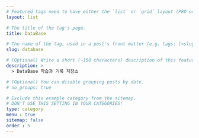 ```yaml
---
# Featured tags need to have either the `list` or `grid` layout (PRO only).
layout: list

# The title of the tag's page.
title: DataBase

# The name of the tag, used in a post's front matter (e.g. tags: [<slug>]).
slug: database

# (Optional) Write a short (~150 characters) description of this featured tag.
description: >
  > DataBase 학습과 기록 저장소

# (Optional) You can disable grouping posts by date.
# no_groups: true

# Exclude this example category from the sitemap.
# DON'T USE THIS SETTING IN YOUR CATEGORIES!
type: category
menu : true
sitemap: false
order : 5
---
```

